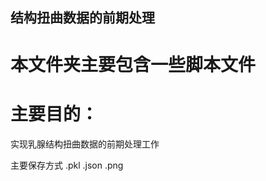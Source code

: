 ##  结构扭曲数据的前期处理  ##

# 本文件夹主要包含一些脚本文件
# 主要目的：
   实现乳腺结构扭曲数据的前期处理工作
   
   主要保存方式
      .pkl
      .json
      .png